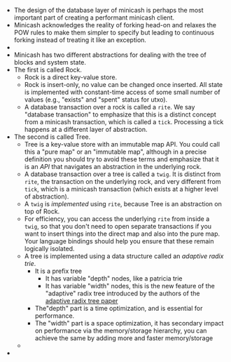 - The design of the database layer of minicash is perhaps the most important part of creating a performant minicash client.
- Minicash acknowledges the reality of forking head-on and relaxes the POW rules to make them simpler to specify but leading to continuous forking instead of treating it like an exception.
-
- Minicash has two different abstractions for dealing with the tree of blocks and system state.
- The first is called Rock.
	- Rock is a direct key-value store.
	- Rock is insert-only, no value can be changed once inserted. All state is implemented with constant-time access of some small number of values (e.g., "exists" and "spent" status for utxo).
	- A database transaction over a rock is called a `rite`. We say "database transaction" to emphasize that this is a distinct concept from a minicash transaction, which is called a `tick`. Processing a tick happens at a different layer of abstraction.
- The second is called Tree.
	- Tree is a key-value store with an immutable map API. You could call this a "pure map" or an "immutable map", although in a precise definition you should try to avoid these terms and emphasize that it is an *API* that navigates an abstraction in the underlying rock.
	- A database transaction over a tree is called a `twig`. It is distinct from `rite`, the transaction on the underlying rock, and very different from `tick`, which is a minicash transaction (which exists at a higher level of abstraction).
	- A `twig` is *implemented* using `rite`, because Tree is an abstraction on top of Rock.
	- For efficiency, you can access the underlying `rite` from inside a `twig`, so that you don't need to open separate transactions if you want to insert things into the direct map and also into the pure map. Your language bindings should help you ensure that these remain logically isolated.
	- A tree is implemented using a data structure called an *adaptive radix trie*.
		- It is a prefix tree
			- It has variable "depth" nodes, like a patricia trie
			- It has variable "width" nodes, this is the new feature of the "adaptive" radix tree introduced by the authors of the [adaptive radix tree paper](https://db.in.tum.de/~leis/papers/ART.pdf)
		- The"depth" part is a time optimization, and is essential for performance.
		- The "width" part is a space optimization, it has secondary impact on performance via the memory/storage hierarchy, you can achieve the same by adding more and faster memory/storage
	-
-